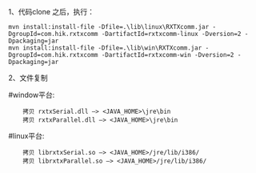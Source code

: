 1、代码clone 之后，执行：

    mvn install:install-file -Dfile=.\lib\linux\RXTXcomm.jar -DgroupId=com.hik.rxtxcomm -DartifactId=rxtxcomm-linux -Dversion=2 -Dpackaging=jar
    mvn install:install-file -Dfile=.\lib\win\RXTXcomm.jar -DgroupId=com.hik.rxtxcomm -DartifactId=rxtxcomm-win -Dversion=2 -Dpackaging=jar

2、文件复制

  #window平台:
  
        拷贝 rxtxSerial.dll —> <JAVA_HOME>\jre\bin
        拷贝 rxtxParallel.dll —> <JAVA_HOME>\jre\bin
  #linux平台:
  
        拷贝 librxtxSerial.so —> <JAVA_HOME>/jre/lib/i386/
        拷贝 librxtxParallel.so —> <JAVA_HOME>/jre/lib/i386/
